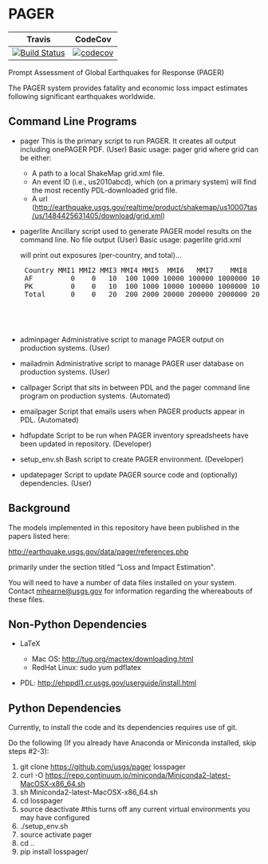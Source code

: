 PAGER
=====


| Travis  | CodeCov |
| ------------- | ------------- |
| [![Build Status](https://travis-ci.org/usgs/pager.svg?branch=master)](https://travis-ci.org/usgs/pager)  | [![codecov](https://codecov.io/gh/usgs/pager/branch/master/graph/badge.svg)](https://codecov.io/gh/usgs/pager)  |

Prompt Assessment of Global Earthquakes for Response (PAGER)

The PAGER system provides fatality and economic loss impact estimates following significant earthquakes worldwide.

Command Line Programs
---------------------
 - pager This is the primary script to run PAGER.  It creates all output including onePAGER PDF. (User)
   Basic usage:
   pager grid
    where grid can be either:
      - A path to a local ShakeMap grid.xml file.
      - An event ID (i.e., us2010abcd), which (on a primary system) will find the most recently PDL-downloaded grid file.
      - A url (http://earthquake.usgs.gov/realtime/product/shakemap/us10007tas/us/1484425631405/download/grid.xml)
 - pagerlite Ancillary script used to generate PAGER model results on the command line. No file output (User)
   Basic usage:
    pagerlite grid.xml

    will print out exposures (per-country, and total)...
    <pre>
    Country MMI1 MMI2 MMI3 MMI4 MMI5  MMI6   MMI7    MMI8   MMI9 MMI10
    AF         0    0   10  100 1000 10000 100000 1000000 100000     0
    PK         0    0   10  100 1000 10000 100000 1000000 100000     0
    Total      0    0   20  200 2000 20000 200000 2000000 200000     0
    <pre>

 - adminpager Administrative script to manage PAGER output on production systems. (User)
 - mailadmin Administrative script to manage PAGER user database on production systems. (User)
 - callpager Script that sits in between PDL and the pager command line program on production systems. (Automated)
 - emailpager Script that emails users when PAGER products appear in PDL. (Automated)
 - hdfupdate Script to be run when PAGER inventory spreadsheets have been updated in repository. (Developer)
 - setup_env.sh Bash script to create PAGER environment. (Developer)
 - updatepager Script to update PAGER source code and (optionally) dependencies. (User)
 

Background
----------
The models implemented in this repository have been published in the papers listed here:

http://earthquake.usgs.gov/data/pager/references.php

primarily under the section titled "Loss and Impact Estimation".



You will need to have a number of data files installed on your system.
Contact mhearne@usgs.gov for information regarding the whereabouts of
these files.

Non-Python Dependencies
----------------------
* LaTeX 
  * Mac OS: <a href="http://tug.org/mactex/downloading.html">http://tug.org/mactex/downloading.html</a>
  * RedHat Linux: sudo yum pdflatex

* PDL: <a href="http://ehppdl1.cr.usgs.gov/userguide/install.html">http://ehppdl1.cr.usgs.gov/userguide/install.html</a>

Python Dependencies
------------
Currently, to install the code and its dependencies requires use of git.

Do the following (If you already have Anaconda or Miniconda installed, skip steps #2-3):

  1. git clone https://github.com/usgs/pager losspager
  2. curl -O https://repo.continuum.io/miniconda/Miniconda2-latest-MacOSX-x86_64.sh
  3. sh Miniconda2-latest-MacOSX-x86_64.sh
  4. cd losspager
  6. source deactivate #this turns off any current virtual environments you may have configured
  5. ./setup_env.sh
  6. source activate pager
  6. cd ..
  7. pip install losspager/







  



